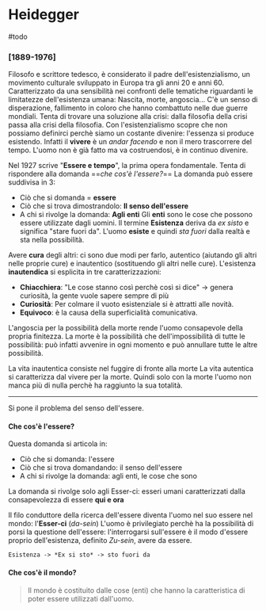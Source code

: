 # Heidegger
#todo 
### [1889-1976]
Filosofo e scrittore tedesco, è considerato il padre dell'esistenzialismo, un movimento culturale sviluppato in Europa tra gli anni 20 e anni 60. Caratterizzato da una sensibilità nei confronti delle tematiche riguardanti le limitatezze dell'esistenza umana: Nascita, morte, angoscia...
C'è un senso di disperazione, fallimento in coloro che hanno combattuto nelle due guerre mondiali. 
Tenta di trovare una soluzione alla crisi: dalla filosofia della crisi passa alla crisi della filosofia. 
Con l'esistenzialismo scopre che non possiamo definirci perchè siamo un costante divenire: l'essenza si produce esistendo. Infatti il **vivere** è un *andar facendo* e non il mero trascorrere del tempo. L'uomo non è già fatto ma va costruendosi, è in continuo divenire. 

Nel 1927 scrive "**Essere e tempo**", la prima opera fondamentale. Tenta di rispondere alla domanda ==*che cos'è l'essere?*== 
La domanda può essere suddivisa in 3: 
- Ciò che si domanda = **essere**
- Ciò che si trova dimostrandolo: **Il senso dell'essere**
- A chi si rivolge la domanda: **Agli enti**
Gli **enti** sono le cose che possono essere utilizzate dagli uomini. 
Il termine **Esistenza** deriva da *ex sisto* e significa "stare fuori da". L'uomo **esiste** e quindi *sta fuori* dalla realtà e sta nella possibilità. 

Avere **cura** degli altri: ci sono due modi per farlo, autentico (aiutando gli altri nelle proprie cure) e inautentico (sostituendo gli altri nelle cure).
L'esistenza **inautendica** si esplicita in tre caratterizzazioni: 
- **Chiacchiera**: "Le cose stanno così perchè così si dice" -> genera curiosità, la gente vuole sapere sempre di più
- **Curiosità**: Per colmare il vuoto esistenziale si è attratti alle novità. 
- **Equivoco**: è la causa della superficialità comunicativa. 

L'angoscia per la possibilità della morte rende l'uomo consapevole della propria finitezza. La morte è la possibilità che dell'impossibilità di tutte le possibilità: può infatti avvenire in ogni momento e può annullare tutte le altre possibilità.

La vita inautentica consiste nel fuggire di fronte alla morte
La vita autentica si caratterizza dal vivere per la morte. Quindi solo con la morte l'uomo non manca più di nulla perchè ha raggiunto la sua totalità. 



---


Si pone il problema del senso dell'essere. 
#### Che cos'è l'essere?
Questa domanda si articola in: 
- Ciò che si domanda: l'essere
- Ciò che si trova domandando: il senso dell'essere 
- A chi si rivolge la domanda: agli enti, le cose che sono

La domanda si rivolge solo agli Esser-ci: esseri umani caratterizzati dalla consapevolezza di essere **qui e ora**


Il filo conduttore della ricerca dell'essere diventa l'uomo nel suo essere nel mondo: l'**Esser-ci** (*da-sein*)
L'uomo è privilegiato perchè ha la possibilità di porsi la questione dell'essere: l'interrogarsi sull'essere è il modo d'essere proprio dell'esistenza, definito *Zu-sein*, avere da essere. 

	Esistenza -> *Ex si sto* -> sto fuori da 

#### Che cos'è il mondo? 
> Il mondo è costituito dalle cose (enti) che hanno la caratteristica di poter essere utilizzati dall'uomo. 



